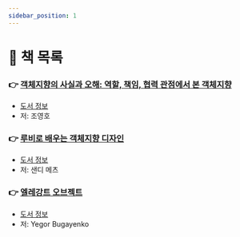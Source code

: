 ```yaml
---
sidebar_position: 1
---
```


# 🚀 책 목록

### 👉 [객체지향의 사실과 오해: 역할, 책임, 협력 관점에서 본 객체지향](/docs/object-oriented/facts-and-misunderstandings/table-of-contents)
- [도서 정보](http://www.yes24.com/Product/Goods/18249021)
- 저: 조영호

### 👉 [루비로 배우는 객체지향 디자인](/docs/object-oriented/design-in-ruby/table-of-contents)
- [도서 정보](http://www.yes24.com/Product/Goods/15254976)
- 저: 샌디 메츠

### 👉 [엘레강트 오브젝트](/docs/object-oriented/elegant-object/table-of-contents)
- [도서 정보](http://www.yes24.com/Product/Goods/96193044)
- 저: Yegor Bugayenko
